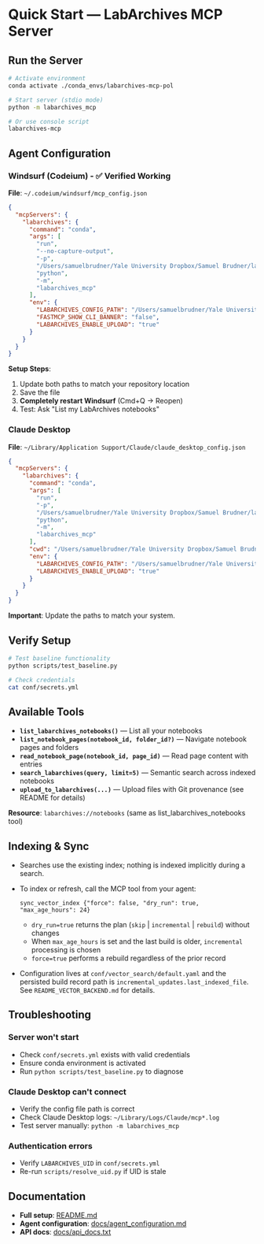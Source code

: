 # Quick Start — LabArchives MCP Server

## Run the Server

```bash
# Activate environment
conda activate ./conda_envs/labarchives-mcp-pol

# Start server (stdio mode)
python -m labarchives_mcp

# Or use console script
labarchives-mcp
```

## Agent Configuration

### Windsurf (Codeium) - ✅ Verified Working

**File**: `~/.codeium/windsurf/mcp_config.json`

```json
{
  "mcpServers": {
    "labarchives": {
      "command": "conda",
      "args": [
        "run",
        "--no-capture-output",
        "-p",
        "/Users/samuelbrudner/Yale University Dropbox/Samuel Brudner/lab_archives_mcp/conda_envs/labarchives-mcp-pol",
        "python",
        "-m",
        "labarchives_mcp"
      ],
      "env": {
        "LABARCHIVES_CONFIG_PATH": "/Users/samuelbrudner/Yale University Dropbox/Samuel Brudner/lab_archives_mcp/conf/secrets.yml",
        "FASTMCP_SHOW_CLI_BANNER": "false",
        "LABARCHIVES_ENABLE_UPLOAD": "true"
      }
    }
  }
}
```

**Setup Steps**:

1. Update both paths to match your repository location
2. Save the file
3. **Completely restart Windsurf** (Cmd+Q → Reopen)
4. Test: Ask "List my LabArchives notebooks"

### Claude Desktop

**File**: `~/Library/Application Support/Claude/claude_desktop_config.json`

```json
{
  "mcpServers": {
    "labarchives": {
      "command": "conda",
      "args": [
        "run",
        "-p",
        "/Users/samuelbrudner/Yale University Dropbox/Samuel Brudner/lab_archives_mcp/conda_envs/labarchives-mcp-pol",
        "python",
        "-m",
        "labarchives_mcp"
      ],
      "cwd": "/Users/samuelbrudner/Yale University Dropbox/Samuel Brudner/lab_archives_mcp",
      "env": {
        "LABARCHIVES_CONFIG_PATH": "/Users/samuelbrudner/Yale University Dropbox/Samuel Brudner/lab_archives_mcp/conf/secrets.yml",
        "LABARCHIVES_ENABLE_UPLOAD": "true"
      }
    }
  }
}
```

**Important**: Update the paths to match your system.

## Verify Setup

```bash
# Test baseline functionality
python scripts/test_baseline.py

# Check credentials
cat conf/secrets.yml
```

## Available Tools

- **`list_labarchives_notebooks()`** — List all your notebooks
- **`list_notebook_pages(notebook_id, folder_id?)`** — Navigate notebook pages and folders
- **`read_notebook_page(notebook_id, page_id)`** — Read page content with entries
- **`search_labarchives(query, limit=5)`** — Semantic search across indexed notebooks
- **`upload_to_labarchives(...)`** — Upload files with Git provenance (see README for details)

**Resource**: `labarchives://notebooks` (same as list_labarchives_notebooks tool)

## Indexing & Sync

- Searches use the existing index; nothing is indexed implicitly during a search.
- To index or refresh, call the MCP tool from your agent:

  ```
  sync_vector_index {"force": false, "dry_run": true, "max_age_hours": 24}
  ```

  - `dry_run=true` returns the plan (`skip` | `incremental` | `rebuild`) without changes
  - When `max_age_hours` is set and the last build is older, `incremental` processing is chosen
  - `force=true` performs a rebuild regardless of the prior record

- Configuration lives at `conf/vector_search/default.yaml` and the persisted build record path is
  `incremental_updates.last_indexed_file`. See `README_VECTOR_BACKEND.md` for details.

## Troubleshooting

### Server won't start

- Check `conf/secrets.yml` exists with valid credentials
- Ensure conda environment is activated
- Run `python scripts/test_baseline.py` to diagnose

### Claude Desktop can't connect

- Verify the config file path is correct
- Check Claude Desktop logs: `~/Library/Logs/Claude/mcp*.log`
- Test server manually: `python -m labarchives_mcp`

### Authentication errors

- Verify `LABARCHIVES_UID` in `conf/secrets.yml`
- Re-run `scripts/resolve_uid.py` if UID is stale

## Documentation

- **Full setup**: [README.md](README.md)
- **Agent configuration**: [docs/agent_configuration.md](docs/agent_configuration.md)
- **API docs**: [docs/api_docs.txt](docs/api_docs.txt)
